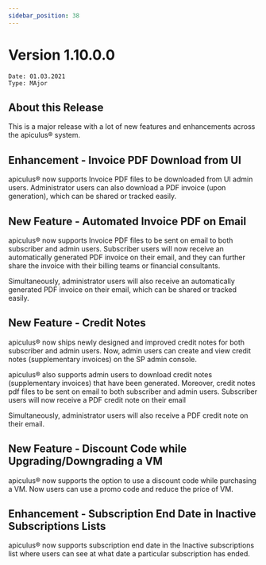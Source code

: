 ```yaml
---
sidebar_position: 38
---
```

# Version 1.10.0.0
```
Date: 01.03.2021
Type: MAjor
```

## About this Release

This is a major release with a lot of new features and enhancements across the apiculus® system.

## Enhancement - Invoice PDF Download from UI

apiculus® now supports Invoice PDF files to be downloaded from Ul admin users. Administrator users can also download a PDF invoice (upon generation), which can be shared or tracked easily.

## New Feature - Automated Invoice PDF on Email

apiculus® now supports Invoice PDF files to be sent on email to both subscriber and admin users. Subscriber users will now receive an automatically generated PDF invoice on their email, and they can further share the invoice with their billing teams or financial consultants.

Simultaneously, administrator users will also receive an automatically generated PDF invoice on their email, which can be shared or tracked easily.

## New Feature - Credit Notes

apiculus® now ships newly designed and improved credit notes for both subscriber and admin users. Now, admin users can create and view credit notes (supplementary invoices) on the SP admin console.

apiculus® also supports admin users to download credit notes (supplementary invoices) that have been generated. Moreover, credit notes pdf files to be sent on email to both subscriber and admin users. Subscriber users will now receive a PDF credit note on their email

Simultaneously, administrator users will also receive a PDF credit note on their email.

## New Feature - Discount Code while Upgrading/Downgrading a VM

apiculus® now supports the option to use a discount code while purchasing a VM. Now users can use a promo code and reduce the price of VM.

## Enhancement - Subscription End Date in Inactive Subscriptions Lists

apiculus® now supports subscription end date in the Inactive subscriptions list where users can see at what date a particular subscription has ended.
